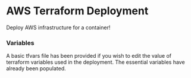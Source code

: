 # AWS Terraform Deployment

Deploy AWS infrastructure for a container!

### Variables

A basic tfvars file has been provided if you wish to edit the value of terraform variables used in the deployment.
The essential variables have already been populated.

